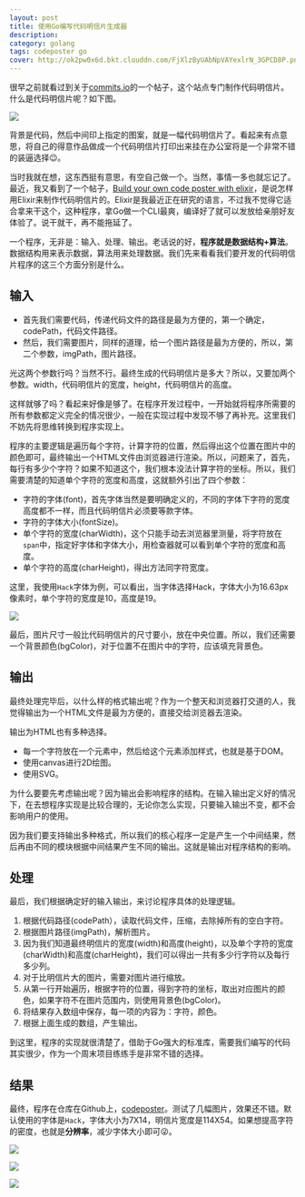 ```yaml
---
layout: post
title: 使用Go编写代码明信片生成器
description: 
category: golang
tags: codeposter go
cover: http://ok2pw0x6d.bkt.clouddn.com/FjXlzByUAbNpVAYexlrN_3GPCD8P.png
---
```


很早之前就看过到关于[commits.io](http://commits.io)的一个帖子，这个站点专门制作代码明信片。什么是代码明信片呢？如下图。

![](http://ok2pw0x6d.bkt.clouddn.com/Fqam4K_lGEdyiyAxz4eRbiWlptvN.png)



背景是代码，然后中间印上指定的图案，就是一幅代码明信片了。看起来有点意思，将自己的得意作品做成一个代码明信片打印出来挂在办公室将是一个非常不错的装逼选择😉。

当时我就在想，这东西挺有意思，有空自己做一个。当然，事情一多也就忘记了。最近，我又看到了一个帖子，[Build your own code poster with elixir](http://www.east5th.co/blog/2017/02/13/build-your-own-code-poster-with-elixir/)，是说怎样用Elixir来制作代码明信片的。Elixir是我最近正在研究的语言，不过我不觉得它适合拿来干这个，这种程序，拿Go做一个CLI最爽，编译好了就可以发放给亲朋好友体验了。说干就干，再不能拖延了。

一个程序，无非是：输入、处理、输出。老话说的好，**程序就是数据结构+算法**。数据结构用来表示数据，算法用来处理数据。我们先来看看我们要开发的代码明信片程序的这三个方面分别是什么。

## 输入

- 首先我们需要代码，传递代码文件的路径是最为方便的，第一个确定，codePath，代码文件路径。
- 然后，我们需要图片，同样的道理，给一个图片路径是最为方便的，所以，第二个参数，imgPath，图片路径。

光这两个参数行吗？当然不行。最终生成的代码明信片是多大？所以，又要加两个参数。width，代码明信片的宽度，height，代码明信片的高度。

这样就够了吗？看起来好像是够了。在程序开发过程中，一开始就将程序所需要的所有参数都定义完全的情况很少，一般在实现过程中发现不够了再补充。这里我们不妨先将思维转换到程序实现上。

程序的主要逻辑是遍历每个字符，计算字符的位置，然后得出这个位置在图片中的颜色即可，最终输出一个HTML文件由浏览器进行渲染。所以，问题来了，首先，每行有多少个字符？如果不知道这个，我们根本没法计算字符的坐标。所以，我们需要清楚的知道单个字符的宽度和高度，这就额外引出了四个参数：

- 字符的字体(font)，首先字体当然是要明确定义的，不同的字体下字符的宽度高度都不一样，而且代码明信片必须要等款字体。
- 字符的字体大小(fontSize)。
- 单个字符的宽度(charWidth)，这个只能手动去浏览器里测量，将字符放在`span`中，指定好字体和字体大小，用检查器就可以看到单个字符的宽度和高度。
- 单个字符的高度(charHeight)，得出方法同字符宽度。

这里，我使用`Hack`字体为例，可以看出，当字体选择Hack，字体大小为16.63px像素时，单个字符的宽度是10，高度是19。

![](http://ok2pw0x6d.bkt.clouddn.com/Ft79yrLeayU_efZJQdl5gvd0Fc5W.png)



最后，图片尺寸一般比代码明信片的尺寸要小，放在中央位置。所以，我们还需要一个背景颜色(bgColor)，对于位置不在图片中的字符，应该填充背景色。

## 输出

最终处理完毕后，以什么样的格式输出呢？作为一个整天和浏览器打交道的人，我觉得输出为一个HTML文件是最为方便的，直接交给浏览器去渲染。

输出为HTML也有多种选择。

- 每一个字符放在一个元素中，然后给这个元素添加样式，也就是基于DOM。
- 使用canvas进行2D绘图。
- 使用SVG。

为什么要要先考虑输出呢？因为输出会影响程序的结构。在输入输出定义好的情况下，在去想程序实现是比较合理的，无论你怎么实现，只要输入输出不变，都不会影响用户的使用。

因为我们要支持输出多种格式，所以我们的核心程序一定是产生一个中间结果，然后再由不同的模块根据中间结果产生不同的输出。这就是输出对程序结构的影响。

## 处理

最后，我们根据确定好的输入输出，来讨论程序具体的处理逻辑。

1. 根据代码路径(codePath），读取代码文件，压缩，去除掉所有的空白字符。
2. 根据图片路径(imgPath)，解析图片。
3. 因为我们知道最终明信片的宽度(width)和高度(height)，以及单个字符的宽度(charWidth)和高度(charHeight)，我们可以得出一共有多少行字符以及每行多少列。
4. 对于比明信片大的图片，需要对图片进行缩放。
5. 从第一行开始遍历，根据字符的位置，得到字符的坐标，取出对应图片的颜色，如果字符不在图片范围内，则使用背景色(bgColor)。
6. 将结果存入数组中保存，每一项的内容为：字符，颜色。
7. 根据上面生成的数组，产生输出。

到这里，程序的实现就很清楚了，借助于Go强大的标准库，需要我们编写的代码其实很少，作为一个周末项目练练手是非常不错的选择。

## 结果

最终，程序在仓库在Github上，[codeposter](http://github.com/fate-lovely/codeposter)。测试了几幅图片，效果还不错。默认使用的字体是`Hack`，字体大小为7X14，明信片宽度是114X54。如果想提高字符的密度，也就是**分辨率**，减少字体大小即可😜。

![](http://ok2pw0x6d.bkt.clouddn.com/Fuo-iJqj2LSeIgLV8Cm_vcWAGCBO.png)

![](http://ok2pw0x6d.bkt.clouddn.com/Fs-kAGAGyrsTVZG7wzsv_DpyVWm-.png)

![](http://ok2pw0x6d.bkt.clouddn.com/FqAgqcFdvvrQ-gcUrNfi1VwLXBtP.png)

